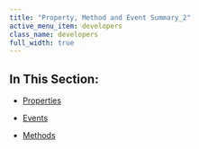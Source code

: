 ```yaml
---
title: "Property, Method and Event Summary_2"
active_menu_item: developers
class_name: developers
full_width: true
---
```



## In This Section:

 - [Properties](properties3-2.htm)

 - [Events](events2-2.htm)

 - [Methods](methods2-2.htm)

